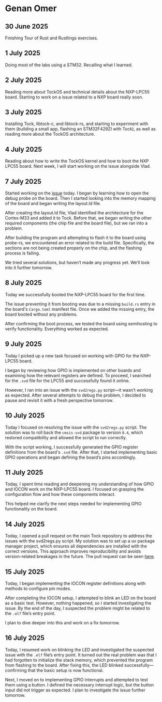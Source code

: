 # Genan Omer

## 30 June 2025

Finishing Tour of Rust and Rustlings exercises.

## 1 July 2025

Doing most of the labs using a STM32. Recalling what I learned.

## 2 July 2025

Reading more about TockOS and technical details about the NXP-LPC55 board. Starting to work on a issue related to a NXP board really soon.

## 3 July 2025

Installing Tock, libtock-c, and libtock-rs, and starting to experiment with them (building a small app, flashing an STM32F429ZI with Tock), as well as reading more about the TockOS architecture.

## 4 July 2025

Reading about how to write the TockOS kernel and how to boot the NXP LPC55 board. Next week, I will start working on the issue alongside Vlad.

## 7 July 2025

Started working on the [issue](https://github.com/WyliodrinEmbeddedIoT/tock/issues/18) today. I began by learning how to open the debug probe on the board. Then I started looking into the memory mapping of the board and began writing the layout.ld file.

After creating the layout.ld file, Vlad identified the architecture for the Cortex-M33 and added it to Tock. Before that, we began writing the other required components (the chip file and the board file), but we ran into a problem.

After building the program and attempting to flash it to the board using probe-rs, we encountered an error related to the build file. Specifically, the sections are not being created properly on the chip, and the flashing process is failing.

We tried several solutions, but haven’t made any progress yet. We’ll look into it further tomorrow.

## 8 July 2025

Today we successfully booted the NXP-LPC55 board for the first time.

The issue preventing it from booting was due to a missing `build.rs` entry in the board's `Cargo.toml` manifest file. Once we added the missing entry, the board booted without any problems.

After confirming the boot process, we tested the board using semihosting to verify functionality. Everything worked as expected.

## 9 July 2025

Today I picked up a new task focused on working with GPIO for the NXP-LPC55 board.

I began by reviewing how GPIO is implemented on other boards and examining how the relevant registers are defined. To proceed, I searched for the `.svd` file for the LPC55 and successfully found it online.

However, I ran into an issue with the `svd2regs.py` script—it wasn’t working as expected. After several attempts to debug the problem, I decided to pause and revisit it with a fresh perspective tomorrow.

## 10 July 2025

Today I focused on resolving the issue with the `svd2regs.py` script. The solution was to roll back the `cmsis-svd` package to version `0.4`, which restored compatibility and allowed the script to run correctly.

With the script working, I successfully generated the GPIO register definitions from the board's `.svd` file. After that, I started implementing basic GPIO operations and began defining the board’s pins accordingly.

## 11 July 2025

Today, I spent time reading and deepening my understanding of how GPIO and IOCON work on the NXP-LPC55 board. I focused on grasping the configuration flow and how these components interact.

This helped me clarify the next steps needed for implementing GPIO functionality on the board.

## 14 July 2025

Today, I opened a pull request on the main Tock repository to address the issues with the svd2regs.py script.
My solution was to set up a uv package manager project, which ensures all dependencies are installed with the correct versions. This approach improves reproducibility and avoids version-related breakages in the future.
The pull request can be seen [here](https://github.com/tock/tock/pull/4507).

## 15 July 2025

Today, I began implementing the IOCON register definitions along with methods to configure pin modes.

After completing the IOCON setup, I attempted to blink an LED on the board as a basic test. However, nothing happened, so I started investigating the issue. By the end of the day, I suspected the problem might be related to the `.elf` file’s entry point.

I plan to dive deeper into this and work on a fix tomorrow.

## 16 July 2025

Today, I resumed work on blinking the LED and investigated the suspected issue with the `.elf` file’s entry point. It turned out the real problem was that I had forgotten to initialize the stack memory, which prevented the program from flashing to the board. After fixing this, the LED blinked successfully—confirming that the basic setup is now functional.

Next, I moved on to implementing GPIO interrupts and attempted to test them using a button. I defined the necessary interrupt logic, but the button input did not trigger as expected. I plan to investigate the issue further tomorrow.
